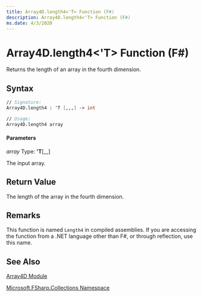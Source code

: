 ```yaml
---
title: Array4D.length4<'T> Function (F#)
description: Array4D.length4<'T> Function (F#)
ms.date: 4/3/2020
---
```


# Array4D.length4<'T> Function (F#)

Returns the length of an array in the fourth dimension.

## Syntax

```fsharp
// Signature:
Array4D.length4 : 'T [,,,] -> int

// Usage:
Array4D.length4 array
```

#### Parameters
*array*
Type: **'T**[[,,,]](https://msdn.microsoft.com/library/e957316d-b2e0-4f04-ac4c-426d4f38a968)


The input array.

## Return Value

The length of the array in the fourth dimension.

## Remarks
This function is named `Length4` in compiled assemblies. If you are accessing the function from a .NET language other than F#, or through reflection, use this name.

## See Also
[Array4D Module](index.md)

[Microsoft.FSharp.Collections Namespace](Microsoft.FSharp.Collections-Namespace.md)